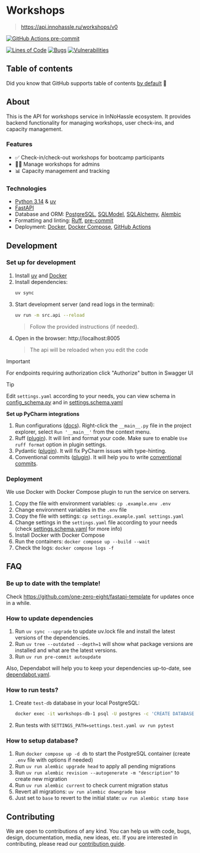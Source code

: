 # Workshops

> https://api.innohassle.ru/workshops/v0

[![GitHub Actions pre-commit](https://img.shields.io/github/actions/workflow/status/one-zero-eight/workshops/pre-commit.yaml?label=pre-commit)](https://github.com/one-zero-eight/workshops/actions)

[![Lines of Code](https://sonarcloud.io/api/project_badges/measure?project=one-zero-eight_workshops&metric=ncloc)](https://sonarcloud.io/summary/new_code?id=one-zero-eight_workshops)
[![Bugs](https://sonarcloud.io/api/project_badges/measure?project=one-zero-eight_workshops&metric=bugs)](https://sonarcloud.io/summary/new_code?id=one-zero-eight_workshops)
[![Vulnerabilities](https://sonarcloud.io/api/project_badges/measure?project=one-zero-eight_workshops&metric=vulnerabilities)](https://sonarcloud.io/summary/new_code?id=one-zero-eight_workshops)

## Table of contents

Did you know that GitHub supports table of
contents [by default](https://github.blog/changelog/2021-04-13-table-of-contents-support-in-markdown-files/) 🤔

## About

This is the API for workshops service in InNoHassle ecosystem. It provides backend functionality for managing workshops, user check-ins, and capacity management.

### Features

- ✅ Check-in/check-out workshops for bootcamp participants
- 👨‍💼 Manage workshops for admins
- 📊 Capacity management and tracking

### Technologies

- [Python 3.14](https://www.python.org/downloads/) & [uv](https://docs.astral.sh/uv/)
- [FastAPI](https://fastapi.tiangolo.com/)
- Database and ORM: [PostgreSQL](https://www.postgresql.org/), [SQLModel](https://sqlmodel.tiangolo.com/), [SQLAlchemy](https://www.sqlalchemy.org/), [Alembic](https://alembic.sqlalchemy.org/)
- Formatting and linting: [Ruff](https://docs.astral.sh/ruff/), [pre-commit](https://pre-commit.com/)
- Deployment: [Docker](https://www.docker.com/), [Docker Compose](https://docs.docker.com/compose/),
  [GitHub Actions](https://github.com/features/actions)

## Development

### Set up for development

1. Install [uv](https://docs.astral.sh/uv/) and [Docker](https://docs.docker.com/engine/install/)
2. Install dependencies:
   ```bash
   uv sync
   ```
3. Start development server (and read logs in the terminal):
   ```bash
   uv run -m src.api --reload
   ```
   > Follow the provided instructions (if needed).
4. Open in the browser: http://localhost:8005
   > The api will be reloaded when you edit the code

> [!IMPORTANT]
> For endpoints requiring authorization click "Authorize" button in Swagger UI

> [!TIP]
> Edit `settings.yaml` according to your needs, you can view schema in
> [config_schema.py](src/config_schema.py) and in [settings.schema.yaml](settings.schema.yaml)

**Set up PyCharm integrations**

1. Run configurations ([docs](https://www.jetbrains.com/help/pycharm/run-debug-configuration.html#createExplicitly)).
   Right-click the `__main__.py` file in the project explorer, select `Run '__main__'` from the context menu.
2. Ruff ([plugin](https://plugins.jetbrains.com/plugin/20574-ruff)).
   It will lint and format your code. Make sure to enable `Use ruff format` option in plugin settings.
3. Pydantic ([plugin](https://plugins.jetbrains.com/plugin/12861-pydantic)). It will fix PyCharm issues with
   type-hinting.
4. Conventional commits ([plugin](https://plugins.jetbrains.com/plugin/13389-conventional-commit)). It will help you
   to write [conventional commits](https://www.conventionalcommits.org/en/v1.0.0/).

### Deployment

We use Docker with Docker Compose plugin to run the service on servers.

1. Copy the file with environment variables: `cp .example.env .env`
2. Change environment variables in the `.env` file
3. Copy the file with settings: `cp settings.example.yaml settings.yaml`
4. Change settings in the `settings.yaml` file according to your needs
   (check [settings.schema.yaml](settings.schema.yaml) for more info)
5. Install Docker with Docker Compose
6. Run the containers: `docker compose up --build --wait`
7. Check the logs: `docker compose logs -f`

## FAQ

### Be up to date with the template!

Check https://github.com/one-zero-eight/fastapi-template for updates once in a while.

### How to update dependencies

1. Run `uv sync --upgrade` to update uv.lock file and install the latest versions of the dependencies.
2. Run `uv tree --outdated --depth=1` will show what package versions are installed and what are the latest versions.
3. Run `uv run pre-commit autoupdate`

Also, Dependabot will help you to keep your dependencies up-to-date, see [dependabot.yaml](.github/dependabot.yaml).

### How to run tests?

1. Create `test-db` database in your local PostgreSQL:
   ```bash
   docker exec -it workshops-db-1 psql -U postgres -c 'CREATE DATABASE "test-db";'
   ```
2. Run tests with `SETTINGS_PATH=settings.test.yaml uv run pytest`

### How to setup database?

1. Run `docker compose up -d db` to start the PostgreSQL container (create `.env` file with options if needed)
2. Run `uv run alembic upgrade head` to apply all pending migrations
3. Run `uv run alembic revision --autogenerate -m "description"` to create new migration
4. Run `uv run alembic current` to check current migration status
5. Revert all migrations: `uv run alembic downgrade base`
6. Just set to `base` to revert to the initial state: `uv run alembic stamp base`

## Contributing

We are open to contributions of any kind.
You can help us with code, bugs, design, documentation, media, new ideas, etc.
If you are interested in contributing, please read
our [contribution guide](https://github.com/one-zero-eight/.github/blob/main/CONTRIBUTING.md).
